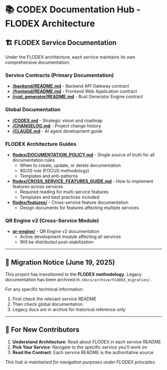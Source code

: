 # 📚 CODEX Documentation Hub - FLODEX Architecture

## 🏗️ FLODEX Service Documentation

Under the FLODEX architecture, each service maintains its own comprehensive documentation:

### **Service Contracts (Primary Documentation)**
- **[/backend/README.md](/backend/README.md)** - Backend API Gateway contract
- **[/frontend/README.md](/frontend/README.md)** - Frontend Web Application contract  
- **[/rust_generator/README.md](/rust_generator/README.md)** - Rust Generator Engine contract

### **Global Documentation**
- **[/CODEX.md](/CODEX.md)** - Strategic vision and roadmap
- **[/CHANGELOG.md](/CHANGELOG.md)** - Project change history
- **[/CLAUDE.md](/CLAUDE.md)** - AI agent development guide

### **FLODEX Architecture Guides**
- **[flodex/DOCUMENTATION_POLICY.md](./flodex/DOCUMENTATION_POLICY.md)** - Single source of truth for all documentation rules
  - When to create, update, or delete documentation
  - 80/20 rule (FOCUS methodology)
  - Templates and anti-patterns
- **[flodex/CROSS_SERVICE_FEATURES_GUIDE.md](./flodex/CROSS_SERVICE_FEATURES_GUIDE.md)** - How to implement features across services
  - Required reading for multi-service features
  - Templates and best practices included
- **[flodex/features/](./flodex/features/)** - Cross-service feature documentation
  - Design documents for features affecting multiple services

### **QR Engine v2 (Cross-Service Module)**
- **[qr-engine/](./qr-engine/)** - QR Engine v2 documentation
  - Active development module affecting all services
  - Will be distributed post-stabilization

---

## 🔄 Migration Notice (June 19, 2025)

This project has transitioned to the **FLODEX methodology**. Legacy documentation has been archived in `/docs/archive/FLODEX_migration/`.

For any specific technical information:
1. First check the relevant service README
2. Then check global documentation
3. Legacy docs are in archive for historical reference only

---

## 🚀 For New Contributors

1. **Understand Architecture**: Read about FLODEX in each service README
2. **Pick Your Service**: Navigate to the specific service you'll work on
3. **Read the Contract**: Each service README is the authoritative source

*This hub is maintained for navigation purposes under FLODEX principles.*
